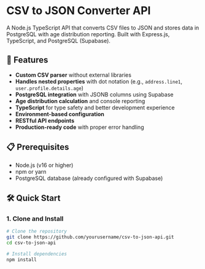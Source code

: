 # CSV to JSON Converter API

A Node.js TypeScript API that converts CSV files to JSON and stores data in PostgreSQL with age distribution reporting. Built with Express.js, TypeScript, and PostgreSQL (Supabase).

## 🚀 Features

- **Custom CSV parser** without external libraries
- **Handles nested properties** with dot notation (e.g., `address.line1`, `user.profile.details.age`)
- **PostgreSQL integration** with JSONB columns using Supabase
- **Age distribution calculation** and console reporting
- **TypeScript** for type safety and better development experience
- **Environment-based configuration**
- **RESTful API endpoints**
- **Production-ready code** with proper error handling

## 📋 Prerequisites

- Node.js (v16 or higher)
- npm or yarn
- PostgreSQL database (already configured with Supabase)

## 🛠 Quick Start

### 1. Clone and Install

```bash
# Clone the repository
git clone https://github.com/yourusername/csv-to-json-api.git
cd csv-to-json-api

# Install dependencies
npm install
